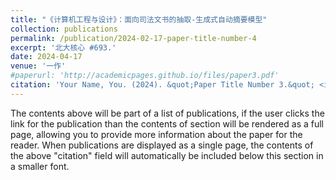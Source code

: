 ```yaml
---
title: "《计算机工程与设计》：面向司法文书的抽取-生成式自动摘要模型"
collection: publications
permalink: /publication/2024-02-17-paper-title-number-4
excerpt: '北大核心 #693.'
date: 2024-04-17
venue: '一作'
#paperurl: 'http://academicpages.github.io/files/paper3.pdf'
citation: 'Your Name, You. (2024). &quot;Paper Title Number 3.&quot; <i>GitHub Journal of Bugs</i>. 1(3).'
---
```


The contents above will be part of a list of publications, if the user clicks the link for the publication than the contents of section will be rendered as a full page, allowing you to provide more information about the paper for the reader. When publications are displayed as a single page, the contents of the above "citation" field will automatically be included below this section in a smaller font.
